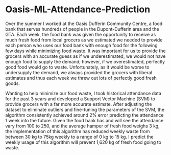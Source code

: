 # Oasis-ML-Attendance-Prediction
Over the summer I worked at the Oasis Dufferin Community Centre, a food bank that serves hundreds of people in the Dupont-Dufferin area and the GTA. Each week, the food bank was given the opportunity to receive as much fresh food from local grocers as we estimated we needed to provide each person who uses our food bank with enough food for the following few days while minimizing food waste. It was important for us to provide the grocers with an accurate guess as if we underestimated, we would not have enough food to supply the demand; however, if we overestimated, perfectly good food would go to waste. Unfortunately, as it would be worse to undersupply the demand, we always provided the grocers with liberal estimates and thus each week we threw out lots of perfectly good fresh goods. 

Wanting to help minimize our food waste, I took historical attendance data for the past 3 years and developed a Support Vector Machine (SVM) to provide grocers with a far more accurate estimate. After adjusting the dataset to eliminate outliers and fine-tuning the parameters of the SVM, the algorithm consistently achieved around 2% error predicting the attendance 1 week into the future. Given the food bank has and will see the attendance vary from 100 to 250, and the average hamper of fresh food weighs 3 kg, the implementation of this algorithm has reduced weekly waste from between 30 kg to 75kg weekly to a range of 0 kg to 15 kg. I predict the weekly usage of this algorithm will prevent 1,620 kg of fresh food going to waste.
